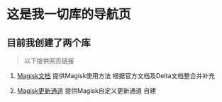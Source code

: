 # 这是我一切库的导航页

## 目前我创建了两个库

> 以下提供网页链接

1. [Magisk文档](https://chouge1huao.github.io/MagiskDocument/)
提供Magisk使用方法
根据官方文档及Delta文档整合并补充

2. [Magisk更新通道](https://chouge1huao.github.io/Magiskcustomchannel/)
提供Magisk自定义更新通道
自建